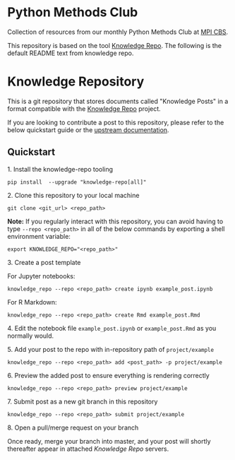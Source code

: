 # Python Methods Club
Collection of resources from our monthly Python Methods Club at [MPI CBS](https://www.cbs.mpg.de). 

This repository is based on the tool [Knowledge Repo](https://github.com/airbnb/knowledge-repo). 
The following is the default README text from knowledge repo.


# Knowledge Repository

This is a git repository that stores documents called "Knowledge Posts" in a
format compatible with the [Knowledge Repo](https://github.com/airbnb/knowledge-repo)
project.

If you are looking to contribute a post to this repository, please refer to the
below quickstart guide or the [upstream documentation](http://knowledge-repo.readthedocs.io/en/latest/quickstart.html).

## Quickstart

1\. Install the knowledge-repo tooling
```
pip install  --upgrade "knowledge-repo[all]"
```

2\. Clone this repository to your local machine
```
git clone <git_url> <repo_path>
```
**Note:** If you regularly interact with this repository, you can avoid having to type `--repo <repo_path>` in all of the below commands by exporting a shell environment variable:

```
export KNOWLEDGE_REPO="<repo_path>"
```

3\. Create a post template

For Jupyter notebooks:
```
knowledge_repo --repo <repo_path> create ipynb example_post.ipynb
```

For R Markdown:
```
knowledge_repo --repo <repo_path> create Rmd example_post.Rmd
```

4\. Edit the notebook file `example_post.ipynb` or `example_post.Rmd` as you normally would.

5\. Add your post to the repo with in-repository path of `project/example`
```
knowledge_repo --repo <repo_path> add <post_path> -p project/example
```

6\. Preview the added post to ensure everything is rendering correctly
```
knowledge_repo --repo <repo_path> preview project/example
```

7\. Submit post as a new git branch in this repository
```
knowledge_repo --repo <repo_path> submit project/example
```

8\. Open a pull/merge request on your branch

Once ready, merge your branch into master, and your post will shortly thereafter
appear in attached *Knowledge Repo* servers.
